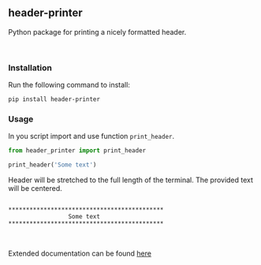 ## header-printer

Python package for printing a nicely formatted header.

</br>

### Installation

Run the following command to install:
```shell
pip install header-printer
```

### Usage
In you script import and use function  `print_header`.
```python
from header_printer import print_header

print_header('Some text') 
```
Header will be stretched to the full length of the terminal.
The provided text will be centered.
```shell

********************************************
                 Some text                  
********************************************

```
</br>

Extended documentation can be found [here](https://aroundpython.com/2021/06/13/tool-for-writing-algorithms/)
